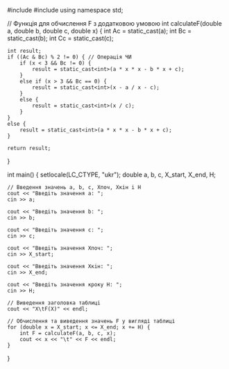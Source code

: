 #include <iostream>
#include <cmath>
using namespace std;

// Функцiя для обчислення F з додатковою умовою
int calculateF(double a, double b, double c, double x) {
    int Ac = static_cast<int>(a);
    int Bc = static_cast<int>(b);
    int Cc = static_cast<int>(c);

    int result;
    if ((Ac & Bc) % 2 != 0) { // Операцiя ЧИ
        if (x < 3 && Bc != 0) {
            result = static_cast<int>(a * x * x - b * x + c);
        }
        else if (x > 3 && Bc == 0) {
            result = static_cast<int>(x - a / x - c);
        }
        else {
            result = static_cast<int>(x / c);
        }
    }
    else {
        result = static_cast<int>(a * x * x - b * x + c);
    }

    return result;
}

int main() {
    setlocale(LC_CTYPE, "ukr");
    double a, b, c, X_start, X_end, H;

    // Введення значень a, b, c, Xпоч, Xкiн i H
    cout << "Введiть значення a: ";
    cin >> a;

    cout << "Введiть значення b: ";
    cin >> b;

    cout << "Введiть значення c: ";
    cin >> c;

    cout << "Введiть значення Xпоч: ";
    cin >> X_start;

    cout << "Введiть значення Xкiн: ";
    cin >> X_end;

    cout << "Введiть значення кроку H: ";
    cin >> H;

    // Виведення заголовка таблицi
    cout << "X\tF(X)" << endl;

    // Обчислення та виведення значень F у вигляді таблиці
    for (double x = X_start; x <= X_end; x += H) {
        int F = calculateF(a, b, c, x);
        cout << x << "\t" << F << endl;
    }

   
}
